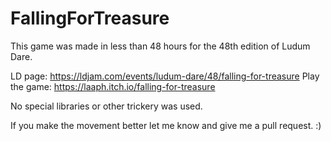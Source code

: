 # FallingForTreasure

This game was made in less than 48 hours for the 48th edition of Ludum Dare.

LD page: https://ldjam.com/events/ludum-dare/48/falling-for-treasure
Play the game: https://laaph.itch.io/falling-for-treasure

No special libraries or other trickery was used.

If you make the movement better let me know and give me a pull request.  :) 
